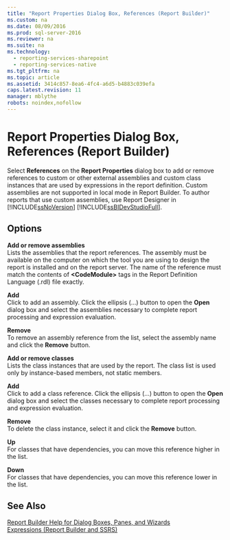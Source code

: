 ```yaml
---
title: "Report Properties Dialog Box, References (Report Builder)"
ms.custom: na
ms.date: 08/09/2016
ms.prod: sql-server-2016
ms.reviewer: na
ms.suite: na
ms.technology: 
  - reporting-services-sharepoint
  - reporting-services-native
ms.tgt_pltfrm: na
ms.topic: article
ms.assetid: 3414c857-8ea6-4fc4-a6d5-b4883c039efa
caps.latest.revision: 11
manager: mblythe
robots: noindex,nofollow
---
```

# Report Properties Dialog Box, References (Report Builder)
Select **References** on the **Report Properties** dialog box to add or remove references to custom or other external assemblies and custom class instances that are used by expressions in the report definition. Custom assemblies are not supported in local mode in Report Builder. To author reports that use custom assemblies, use Report Designer in [!INCLUDE[ssNoVersion](../../Topics/TopicNameContainA/tokens/ssNoVersion_md.md)] [!INCLUDE[ssBIDevStudioFull](../../Topics/TopicNameContainA/tokens/ssBIDevStudioFull_md.md)].  
  
## Options  
 **Add or remove assemblies**  
 Lists the assemblies that the report references. The assembly must be available on the computer on which the tool you are using to design the report is installed and on the report server. The name of the reference must match the contents of **<CodeModule\>** tags in the Report Definition Language (.rdl) file exactly.  
  
 **Add**  
 Click to add an assembly. Click the ellipsis (…) button to open the **Open** dialog box and select the assemblies necessary to complete report processing and expression evaluation.  
  
 **Remove**  
 To remove an assembly reference from the list, select the assembly name and click the **Remove** button.  
  
 **Add or remove classes**  
 Lists the class instances that are used by the report. The class list is used only by instance-based members, not static members.  
  
 **Add**  
 Click to add a class reference. Click the ellipsis (…) button to open the **Open** dialog box and select the classes necessary to complete report processing and expression evaluation.  
  
 **Remove**  
 To delete the class instance, select it and click the **Remove** button.  
  
 **Up**  
 For classes that have dependencies, you can move this reference higher in the list.  
  
 **Down**  
 For classes that have dependencies, you can move this reference lower in the list.  
  
## See Also  
 [Report Builder Help for Dialog Boxes, Panes, and Wizards](assetId:///2da24891-0b6d-4d3c-8b18-81b98752642f)   
 [Expressions (Report Builder and SSRS)](../../Topics/TopicNameNotContainA/Expressions--Report-Builder-and-SSRS-.md)